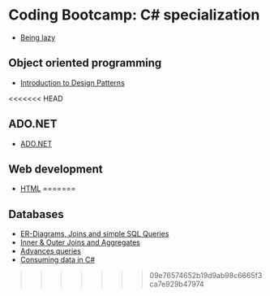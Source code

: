 # Coding Bootcamp: C# specialization
* [Being lazy](common/lazy.md)

## Object oriented programming
* [Introduction to Design Patterns](common/designPatterns.md)

<<<<<<< HEAD
## ADO.NET
* [ADO.NET](cs/adonet.md)

## Web development
* [HTML](common/web-html.md)
=======

## Databases
* [ER-Diagrams, Joins and simple SQL Queries](cs/sqlErdSimpleQueries.md)
* [Inner & Outer Joins and Aggregates](cs/sqlJoins.md)
* [Advances queries](cs/sqlAdvancedQueries.md)
* [Consuming data in C#](cs/sqlConsumingDataInCsharp.md)
>>>>>>> 09e76574652b19d9ab98c6665f3ca7e929b47974
